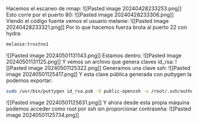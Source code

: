 Hacemos el escaneo de nmap:
![[Pasted image 20240428233253.png]]
Esto corre por el puerto 80:
![[Pasted image 20240428233306.png]]
Viendo el código fuente vemos el usuario melanie:
![[Pasted image 20240428233321.png]]
Por lo que hacemos fuerza bruta al puerto 22 con hydra:
```bash
melanie:trustno1
```
![[Pasted image 20240501131143.png]]
Estamos dentro:
![[Pasted image 20240501131125.png]]
Y vemos un archivo que genera claves id_rsa:
![[Pasted image 20240501125322.png]]
Generamos una clave ssh:
![[Pasted image 20240501125417.png]]
Y esta clave pública generada con puttygen la podemos exportar:
```bash
sudo /usr/bin/puttygen id_rsa.pub -O public-openssh -o /root/.ssh/authorized_keys
```
![[Pasted image 20240501125631.png]]
Y ahora desde esta propia máquina podemos acceder como root por ssh sin proporcionar contraseña:
![[Pasted image 20240501125734.png]]